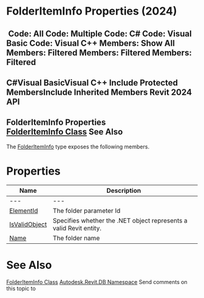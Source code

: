 # FolderItemInfo Properties (2024)

﻿
 Code: All Code: Multiple Code: C# Code: Visual Basic Code: Visual C++  Members: Show All Members: Filtered Members: Filtered Members: Filtered   
---  
C#Visual BasicVisual C++
Include Protected MembersInclude Inherited Members
Revit 2024 API  
---  
FolderItemInfo Properties  
[FolderItemInfo Class](ef79812e-ea11-eda4-9c51-b54df57dc197.md "FolderItemInfo Class") See Also  
---  
The [FolderItemInfo](ef79812e-ea11-eda4-9c51-b54df57dc197.md "FolderItemInfo Class") type exposes the following members.
# Properties
| Name | Description |
| --- | --- |
| --- | --- | --- |
| [ElementId](7f892bab-a50d-f9ce-f7a4-6b1f43e6c31c.md "ElementId Property") | The folder parameter Id |
| [IsValidObject](6d47a372-7001-e819-6a25-3bb5d77ee472.md "IsValidObject Property") | Specifies whether the .NET object represents a valid Revit entity. |
| [Name](41be8e70-dc5b-adc0-c9d2-8f0f110ddd84.md "Name Property") | The folder name |

# See Also
[FolderItemInfo Class](ef79812e-ea11-eda4-9c51-b54df57dc197.md "FolderItemInfo Class")
[Autodesk.Revit.DB Namespace](87546ba7-461b-c646-cbb1-2cb8f5bff8b2.md "Autodesk.Revit.DB Namespace")
Send comments on this topic to 